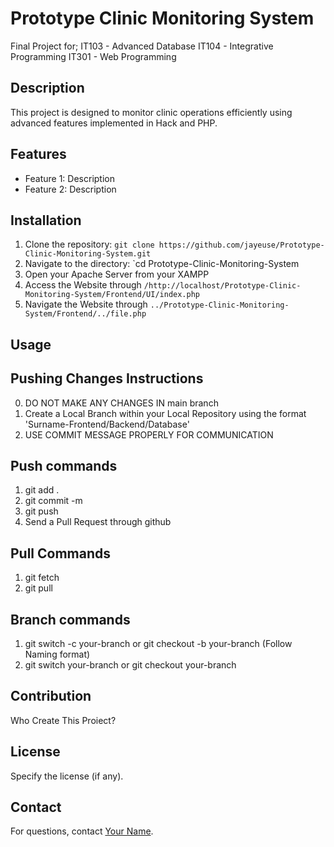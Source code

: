 # Prototype Clinic Monitoring System

Final Project for;
IT103 - Advanced Database
IT104 - Integrative Programming
IT301 - Web Programming

## Description
This project is designed to monitor clinic operations efficiently using advanced features implemented in Hack and PHP.

## Features
- Feature 1: Description
- Feature 2: Description

## Installation
1. Clone the repository: `git clone https://github.com/jayeuse/Prototype-Clinic-Monitoring-System.git`
2. Navigate to the directory: `cd Prototype-Clinic-Monitoring-System
3. Open your Apache Server from your XAMPP
4. Access the Website through `/http://localhost/Prototype-Clinic-Monitoring-System/Frontend/UI/index.php`
5. Navigate the Website through `../Prototype-Clinic-Monitoring-System/Frontend/../file.php`

## Usage
## Pushing Changes Instructions
0. DO NOT MAKE ANY CHANGES IN main branch
1. Create a Local Branch within your Local Repository using the format 'Surname-Frontend/Backend/Database'
2. USE COMMIT MESSAGE PROPERLY FOR COMMUNICATION

## Push commands
1. git add .
2. git commit -m
3. git push
4. Send a Pull Request through github

## Pull Commands
1. git fetch
2. git pull

## Branch commands
1. git switch -c your-branch or git checkout -b your-branch (Follow Naming format)
2. git switch your-branch or git checkout your-branch

## Contribution
Who Create This Proiect?

## License
Specify the license (if any).

## Contact
For questions, contact [Your Name](mailto:your-email@example.com).
